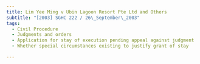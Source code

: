 ```yaml
---
title: Lim Yee Ming v Ubin Lagoon Resort Pte Ltd and Others 
subtitle: "[2003] SGHC 222 / 26\_September\_2003"
tags:
  - Civil Procedure
  - Judgments and orders
  - Application for stay of execution pending appeal against judgment
  - Whether special circumstances existing to justify grant of stay

---
```


